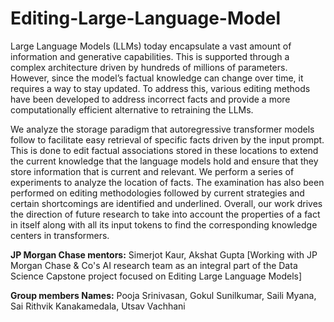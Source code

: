 # Editing-Large-Language-Model
Large Language Models (LLMs) today encapsulate a vast amount of information and generative capabilities. This is supported through a complex architecture driven by hundreds of millions of parameters. However, since the model’s factual knowledge can change over time, it requires a way to stay updated. To address this, various editing methods have been developed to address incorrect facts and provide a more computationally efficient alternative to retraining the LLMs.

We analyze the storage paradigm that autoregressive transformer models follow to facilitate easy retrieval of specific facts driven by the input prompt. This is done to edit factual associations stored in these locations to extend the current knowledge that the language models hold and ensure that they store information that is current and relevant. We perform a series of experiments to analyze the location of facts. The examination has also been performed on editing methodologies followed by current strategies and certain shortcomings are identified and underlined. Overall, our work drives the direction of future research to take into account the properties of a fact in itself along with all its input tokens to find the corresponding knowledge centers in transformers.

**JP Morgan Chase mentors:** Simerjot Kaur, Akshat Gupta
[Working with JP Morgan Chase & Co's AI research team as an integral part of the Data Science Capstone project focused on Editing Large Language Models]<br/>

**Group members Names:** Pooja Srinivasan, Gokul Sunilkumar, Saili Myana, Sai Rithvik Kanakamedala, Utsav Vachhani
